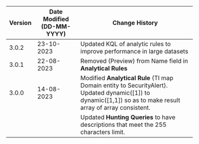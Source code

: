 | **Version** | **Date Modified (DD-MM-YYYY)** | **Change History**                          |
|-------------|--------------------------------|---------------------------------------------|
| 3.0.2       | 23-10-2023                     | Updated KQL of analytic rules to improve performance in large datasets |
| 3.0.1       | 22-08-2023                     | Removed (Preview) from Name field in **Analytical Rules** |
| 3.0.0       | 14-08-2023                     | Modified **Analytical Rule** (TI map Domain entity to SecurityAlert). Updated dynamic([1]) to dynamic([1,1]) so as to make result array of array consistent.   |
|             |                                | Updated **Hunting Queries** to have descriptions that meet the 255 characters limit.      |
